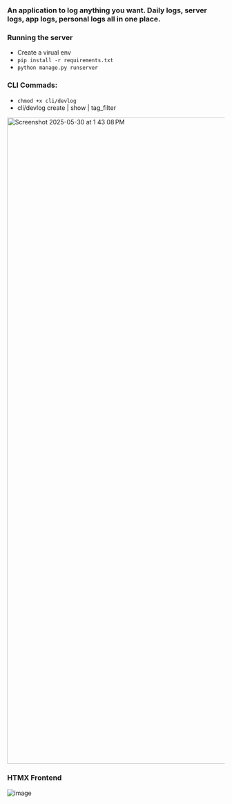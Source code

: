 ### An application to log anything you want. Daily logs, server logs, app logs, personal logs all in one place. 

### Running the server
- Create a virual env
- `pip install -r requirements.txt`
- `python manage.py runserver`

### CLI Commads: 
- `chmod +x cli/devlog`
- cli/devlog create | show | tag_filter

<img width="1496" alt="Screenshot 2025-05-30 at 1 43 08 PM" src="https://github.com/user-attachments/assets/e8119217-444c-4717-808f-d95703bf7832" />

### HTMX Frontend
![image](https://github.com/user-attachments/assets/5786dcab-7c48-4ec9-8378-adbef8f0896d)
